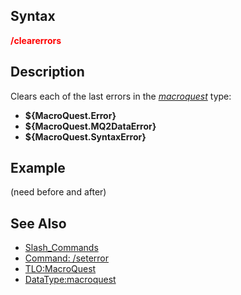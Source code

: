 ## Syntax

**<span style="color:red">/clearerrors</span>**

## Description

Clears each of the last errors in the *[macroquest](../data-types/datatype-macroquest.md)* type:

-   **${MacroQuest.Error}**
-   **${MacroQuest.MQ2DataError}**
-   **${MacroQuest.SyntaxError}**

## Example

(need before and after)

## See Also

-   [Slash_Commands](../commands/slash-commands.md)
-   [Command: /seterror](../commands/seterror.md)
-   [TLO:MacroQuest](../top-level-objects/tlo-macroquest.md)
-   [DataType:macroquest](../data-types/datatype-macroquest.md)

 
